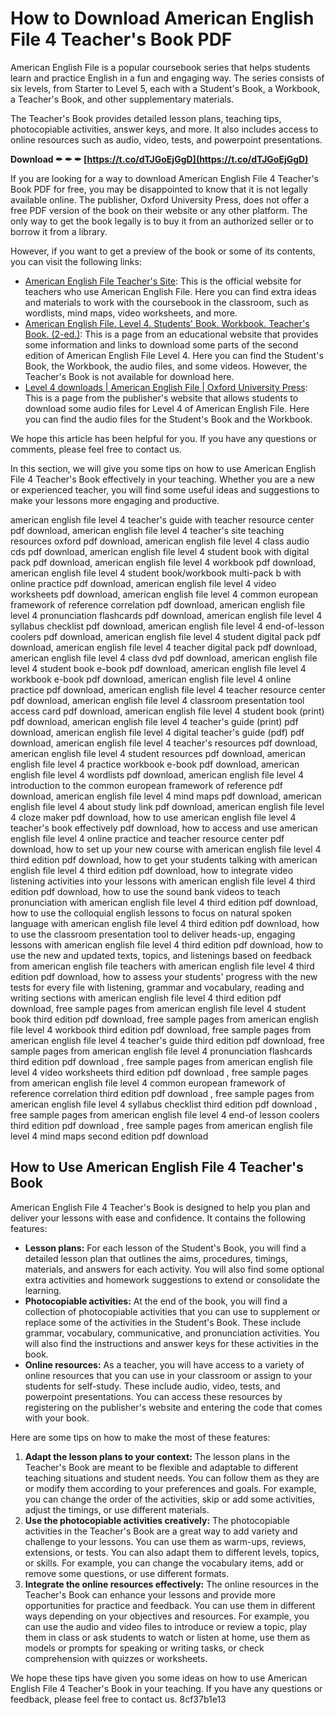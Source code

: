 # How to Download American English File 4 Teacher's Book PDF
 
American English File is a popular coursebook series that helps students learn and practice English in a fun and engaging way. The series consists of six levels, from Starter to Level 5, each with a Student's Book, a Workbook, a Teacher's Book, and other supplementary materials.
 
The Teacher's Book provides detailed lesson plans, teaching tips, photocopiable activities, answer keys, and more. It also includes access to online resources such as audio, video, tests, and powerpoint presentations.
 
**Download ✒ ✒ ✒ [https://t.co/dTJGoEjGgD](https://t.co/dTJGoEjGgD)**


 
If you are looking for a way to download American English File 4 Teacher's Book PDF for free, you may be disappointed to know that it is not legally available online. The publisher, Oxford University Press, does not offer a free PDF version of the book on their website or any other platform. The only way to get the book legally is to buy it from an authorized seller or to borrow it from a library.
 
However, if you want to get a preview of the book or some of its contents, you can visit the following links:
 
- [American English File Teacher's Site](https://elt.oup.com/teachers/americanenglishfile/): This is the official website for teachers who use American English File. Here you can find extra ideas and materials to work with the coursebook in the classroom, such as wordlists, mind maps, video worksheets, and more.
- [American English File. Level 4. Students' Book. Workbook. Teacher's Book. (2-ed.)](https://www.at.alleng.org/d/engl_en/eng490.htm): This is a page from an educational website that provides some information and links to download some parts of the second edition of American English File Level 4. Here you can find the Student's Book, the Workbook, the audio files, and some videos. However, the Teacher's Book is not available for download here.
- [Level 4 downloads | American English File | Oxford University Press](https://elt.oup.com/student/americanenglishfile/level04/level4downloads): This is a page from the publisher's website that allows students to download some audio files for Level 4 of American English File. Here you can find the audio files for the Student's Book and the Workbook.

We hope this article has been helpful for you. If you have any questions or comments, please feel free to contact us.
  
In this section, we will give you some tips on how to use American English File 4 Teacher's Book effectively in your teaching. Whether you are a new or experienced teacher, you will find some useful ideas and suggestions to make your lessons more engaging and productive.
 
american english file level 4 teacher's guide with teacher resource center pdf download,  american english file level 4 teacher's site teaching resources oxford pdf download,  american english file level 4 class audio cds pdf download,  american english file level 4 student book with digital pack pdf download,  american english file level 4 workbook pdf download,  american english file level 4 student book/workbook multi-pack b with online practice pdf download,  american english file level 4 video worksheets pdf download,  american english file level 4 common european framework of reference correlation pdf download,  american english file level 4 pronunciation flashcards pdf download,  american english file level 4 syllabus checklist pdf download,  american english file level 4 end-of-lesson coolers pdf download,  american english file level 4 student digital pack pdf download,  american english file level 4 teacher digital pack pdf download,  american english file level 4 class dvd pdf download,  american english file level 4 student book e-book pdf download,  american english file level 4 workbook e-book pdf download,  american english file level 4 online practice pdf download,  american english file level 4 teacher resource center pdf download,  american english file level 4 classroom presentation tool access card pdf download,  american english file level 4 student book (print) pdf download,  american english file level 4 teacher's guide (print) pdf download,  american english file level 4 digital teacher's guide (pdf) pdf download,  american english file level 4 teacher's resources pdf download,  american english file level 4 student resources pdf download,  american english file level 4 practice workbook e-book pdf download,  american english file level 4 wordlists pdf download,  american english file level 4 introduction to the common european framework of reference pdf download,  american english file level 4 mind maps pdf download,  american english file level 4 about study link pdf download,  american english file level 4 cloze maker pdf download,  how to use american english file level 4 teacher's book effectively pdf download,  how to access and use american english file level 4 online practice and teacher resource center pdf download,  how to set up your new course with american english file level 4 third edition pdf download,  how to get your students talking with american english file level 4 third edition pdf download,  how to integrate video listening activities into your lessons with american english file level 4 third edition pdf download,  how to use the sound bank videos to teach pronunciation with american english file level 4 third edition pdf download,  how to use the colloquial english lessons to focus on natural spoken language with american english file level 4 third edition pdf download,  how to use the classroom presentation tool to deliver heads-up, engaging lessons with american english file level 4 third edition pdf download,  how to use the new and updated texts, topics, and listenings based on feedback from american english file teachers with american english file level 4 third edition pdf download,  how to assess your students' progress with the new tests for every file with listening, grammar and vocabulary, reading and writing sections with american english file level 4 third edition pdf download,  free sample pages from american english file level 4 student book third edition pdf download,  free sample pages from american english file level 4 workbook third edition pdf download,  free sample pages from american english file level 4 teacher's guide third edition pdf download,  free sample pages from american english file level 4 pronunciation flashcards third edition pdf download ,  free sample pages from american english file level 4 video worksheets third edition pdf download ,  free sample pages from american english file level 4 common european framework of reference correlation third edition pdf download ,  free sample pages from american english file level 4 syllabus checklist third edition pdf download ,  free sample pages from american english file level 4 end-of lesson coolers third edition pdf download ,  free sample pages from american english file level 4 mind maps second edition pdf download
 
## How to Use American English File 4 Teacher's Book
 
American English File 4 Teacher's Book is designed to help you plan and deliver your lessons with ease and confidence. It contains the following features:

- **Lesson plans:** For each lesson of the Student's Book, you will find a detailed lesson plan that outlines the aims, procedures, timings, materials, and answers for each activity. You will also find some optional extra activities and homework suggestions to extend or consolidate the learning.
- **Photocopiable activities:** At the end of the book, you will find a collection of photocopiable activities that you can use to supplement or replace some of the activities in the Student's Book. These include grammar, vocabulary, communicative, and pronunciation activities. You will also find the instructions and answer keys for these activities in the book.
- **Online resources:** As a teacher, you will have access to a variety of online resources that you can use in your classroom or assign to your students for self-study. These include audio, video, tests, and powerpoint presentations. You can access these resources by registering on the publisher's website and entering the code that comes with your book.

Here are some tips on how to make the most of these features:

1. **Adapt the lesson plans to your context:** The lesson plans in the Teacher's Book are meant to be flexible and adaptable to different teaching situations and student needs. You can follow them as they are or modify them according to your preferences and goals. For example, you can change the order of the activities, skip or add some activities, adjust the timings, or use different materials.
2. **Use the photocopiable activities creatively:** The photocopiable activities in the Teacher's Book are a great way to add variety and challenge to your lessons. You can use them as warm-ups, reviews, extensions, or tests. You can also adapt them to different levels, topics, or skills. For example, you can change the vocabulary items, add or remove some questions, or use different formats.
3. **Integrate the online resources effectively:** The online resources in the Teacher's Book can enhance your lessons and provide more opportunities for practice and feedback. You can use them in different ways depending on your objectives and resources. For example, you can use the audio and video files to introduce or review a topic, play them in class or ask students to watch or listen at home, use them as models or prompts for speaking or writing tasks, or check comprehension with quizzes or worksheets.

We hope these tips have given you some ideas on how to use American English File 4 Teacher's Book in your teaching. If you have any questions or feedback, please feel free to contact us.
 8cf37b1e13
 
